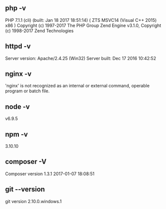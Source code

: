 ## php -v
PHP 7.1.1 (cli) (built: Jan 18 2017 18:51:14) ( ZTS MSVC14 (Visual C++ 2015) x86 )
Copyright (c) 1997-2017 The PHP Group
Zend Engine v3.1.0, Copyright (c) 1998-2017 Zend Technologies
## httpd -v
Server version: Apache/2.4.25 (Win32)
Server built:   Dec 17 2016 10:42:52
## nginx -v
'nginx' is not recognized as an internal or external command,
operable program or batch file.
## node -v
v6.9.5
## npm -v
3.10.10
## composer -V
Composer version 1.3.1 2017-01-07 18:08:51
## git --version
git version 2.10.0.windows.1
